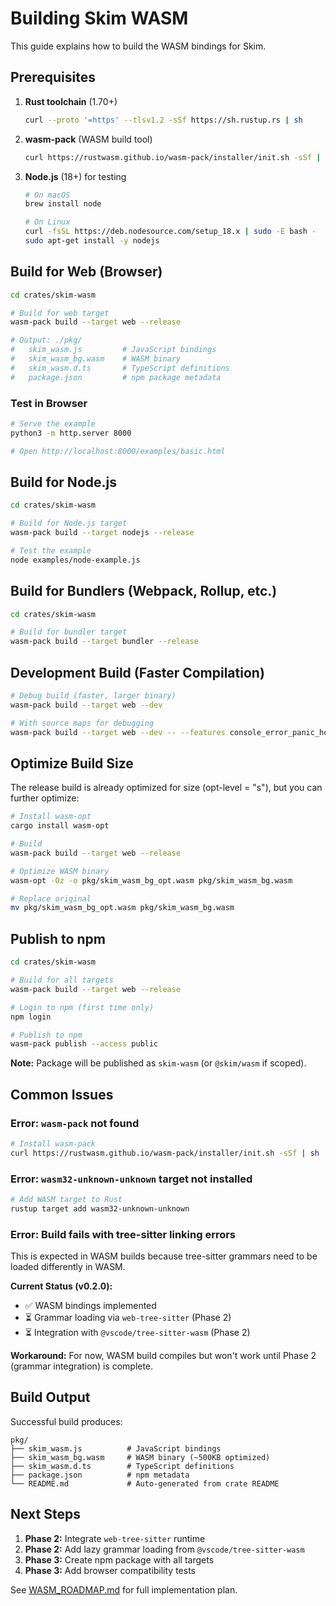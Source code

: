 # Building Skim WASM

This guide explains how to build the WASM bindings for Skim.

## Prerequisites

1. **Rust toolchain** (1.70+)
   ```bash
   curl --proto '=https' --tlsv1.2 -sSf https://sh.rustup.rs | sh
   ```

2. **wasm-pack** (WASM build tool)
   ```bash
   curl https://rustwasm.github.io/wasm-pack/installer/init.sh -sSf | sh
   ```

3. **Node.js** (18+) for testing
   ```bash
   # On macOS
   brew install node

   # On Linux
   curl -fsSL https://deb.nodesource.com/setup_18.x | sudo -E bash -
   sudo apt-get install -y nodejs
   ```

## Build for Web (Browser)

```bash
cd crates/skim-wasm

# Build for web target
wasm-pack build --target web --release

# Output: ./pkg/
#   skim_wasm.js         # JavaScript bindings
#   skim_wasm_bg.wasm    # WASM binary
#   skim_wasm.d.ts       # TypeScript definitions
#   package.json         # npm package metadata
```

### Test in Browser

```bash
# Serve the example
python3 -m http.server 8000

# Open http://localhost:8000/examples/basic.html
```

## Build for Node.js

```bash
cd crates/skim-wasm

# Build for Node.js target
wasm-pack build --target nodejs --release

# Test the example
node examples/node-example.js
```

## Build for Bundlers (Webpack, Rollup, etc.)

```bash
cd crates/skim-wasm

# Build for bundler target
wasm-pack build --target bundler --release
```

## Development Build (Faster Compilation)

```bash
# Debug build (faster, larger binary)
wasm-pack build --target web --dev

# With source maps for debugging
wasm-pack build --target web --dev -- --features console_error_panic_hook
```

## Optimize Build Size

The release build is already optimized for size (opt-level = "s"), but you can further optimize:

```bash
# Install wasm-opt
cargo install wasm-opt

# Build
wasm-pack build --target web --release

# Optimize WASM binary
wasm-opt -Oz -o pkg/skim_wasm_bg_opt.wasm pkg/skim_wasm_bg.wasm

# Replace original
mv pkg/skim_wasm_bg_opt.wasm pkg/skim_wasm_bg.wasm
```

## Publish to npm

```bash
cd crates/skim-wasm

# Build for all targets
wasm-pack build --target web --release

# Login to npm (first time only)
npm login

# Publish to npm
wasm-pack publish --access public
```

**Note:** Package will be published as `skim-wasm` (or `@skim/wasm` if scoped).

## Common Issues

### Error: `wasm-pack` not found
```bash
# Install wasm-pack
curl https://rustwasm.github.io/wasm-pack/installer/init.sh -sSf | sh
```

### Error: `wasm32-unknown-unknown` target not installed
```bash
# Add WASM target to Rust
rustup target add wasm32-unknown-unknown
```

### Error: Build fails with tree-sitter linking errors
This is expected in WASM builds because tree-sitter grammars need to be loaded differently in WASM.

**Current Status (v0.2.0):**
- ✅ WASM bindings implemented
- ⏳ Grammar loading via `web-tree-sitter` (Phase 2)
- ⏳ Integration with `@vscode/tree-sitter-wasm` (Phase 2)

**Workaround:** For now, WASM build compiles but won't work until Phase 2 (grammar integration) is complete.

## Build Output

Successful build produces:

```
pkg/
├── skim_wasm.js          # JavaScript bindings
├── skim_wasm_bg.wasm     # WASM binary (~500KB optimized)
├── skim_wasm.d.ts        # TypeScript definitions
├── package.json          # npm metadata
└── README.md             # Auto-generated from crate README
```

## Next Steps

1. **Phase 2:** Integrate `web-tree-sitter` runtime
2. **Phase 2:** Add lazy grammar loading from `@vscode/tree-sitter-wasm`
3. **Phase 3:** Create npm package with all targets
4. **Phase 3:** Add browser compatibility tests

See [WASM_ROADMAP.md](../../.docs/WASM_ROADMAP.md) for full implementation plan.
